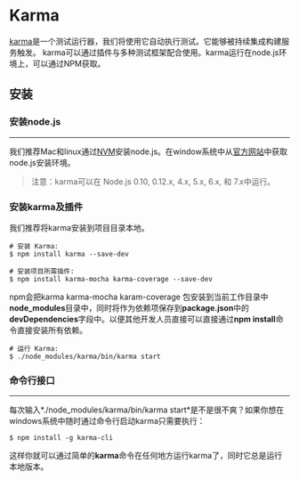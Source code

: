 # Karma

[karma](https://karma-runner.github.io/1.0/index.html)是一个测试运行器，我们将使用它自动执行测试。它能够被持续集成构建服务触发。
karma可以通过插件与多种测试框架配合使用。karma运行在node.js环境上，可以通过NPM获取。

## 安装

### 安装node.js

-----
我们推荐Mac和linux通过[NVM](https://github.com/creationix/nvm)安装node.js。在window系统中从[官方网站](https://nodejs.org/en/)中获取node.js安装环境。

> 注意：karma可以在 Node.js 0.10, 0.12.x, 4.x, 5.x, 6.x, 和 7.x中运行。

### 安装karma及插件

我们推荐将karma安装到项目目录本地。

```
# 安装 Karma:
$ npm install karma --save-dev

# 安装项目所需插件:
$ npm install karma-mocha karma-coverage --save-dev
```
npm会把karma karma-mocha karam-coverage 包安装到当前工作目录中**node_modules**目录中，同时将作为依赖项保存到**package.json**中的**devDependencies**字段中。以便其他开发人员直接可以直接通过**npm install**命令直接安装所有依赖。

```
# 运行 Karma:
$ ./node_modules/karma/bin/karma start
```

### 命令行接口
-----
每次输入*./node_modules/karma/bin/karma start*是不是很不爽？如果你想在windows系统中随时通过命令行启动karma只需要执行：
```
$ npm install -g karma-cli
```

这样你就可以通过简单的**karma**命令在任何地方运行karma了，同时它总是运行本地版本。